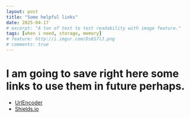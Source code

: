 ```yaml
---
layout: post
title: "Some helpful links"
date: 2025-04-17
# excerpt: "A ton of text to test readability with image feature."
tags: [when i need, storage, memory]
# feature: http://i.imgur.com/Ds6S7lJ.png
# comments: true
---
```


# I am going to save right here some links to use them in future perhaps.

- [UrlEncoder](https://www.urlencoder.org/)
- [Shields.io](https://shields.io/)
